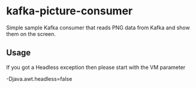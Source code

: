 kafka-picture-consumer
======================

Simple sample Kafka consumer that reads PNG data from Kafka and show them on the screen.

Usage
-----

If you got a Headless exception then please start with the VM parameter

-Djava.awt.headless=false

